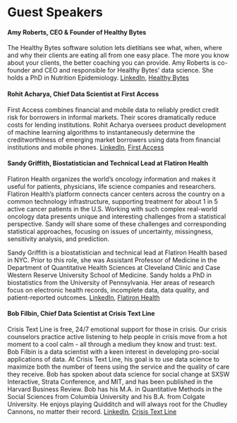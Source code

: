 # Guest Speakers


#### Amy Roberts, CEO & Founder of Healthy Bytes
The Healthy Bytes software solution lets dietitians see what, when, where and why their clients are eating all from one easy place. The more you know about your clients, the better coaching you can provide. Amy Roberts is co-founder and CEO and responsible for Healthy Bytes' data science. She holds a PhD in Nutrition Epidemiology. [LinkedIn](https://www.linkedin.com/pub/amy-roberts/61/52b/15a), [Healthy Bytes](www.healthybytesapp.com)


#### Rohit Acharya, Chief Data Scientist at First Access
First Access combines financial and mobile data to reliably predict credit risk for borrowers in informal markets. Their scores dramatically reduce costs for lending institutions. Rohit Acharya oversees product development of machine learning algorithms to instantaneously determine the creditworthiness of emerging market borrowers using data from financial institutions and mobile phones. [LinkedIn](https://www.linkedin.com/in/roacharya), [First Access](http://www.firstaccessmarket.com)


#### Sandy Griffith, Biostatistician and Technical Lead at Flatiron Health
Flatiron Health organizes the world’s oncology information and makes it useful for patients, physicians, life science companies and researchers. Flatiron Health’s platform connects cancer centers across the country on a common technology infrastructure, supporting treatment for about 1 in 5 active cancer patients in the U.S. Working with such complex real-world oncology data presents unique and interesting challenges from a statistical perspective. Sandy will share some of these challenges and corresponding statistical approaches, focusing on issues of uncertainty, missingness, sensitivity analysis, and prediction.

Sandy Griffith is a biostatistician and technical lead at Flatiron Health based in NYC. Prior to this role, she was Assistant Professor of Medicine in the Department of Quantitative Health Sciences at Cleveland Clinic and Case Western Reserve University School of Medicine. Sandy holds a PhD in biostatistics from the University of Pennsylvania. Her areas of research focus on electronic health records, incomplete data, data quality, and patient-reported outcomes. [LinkedIn](https://www.linkedin.com/pub/sandra-griffith/95/61a/708), [Flatiron Health](http://www.flatiron.com/)


#### Bob Filbin, Chief Data Scientist at Crisis Text Line
Crisis Text Line is free, 24/7 emotional support for those in crisis. Our crisis counselors practice active listening to help people in crisis move from a hot moment to a cool calm - all through a medium they know and trust: text.  Bob Filbin is a data scientist with a keen interest in developing pro-social applications of data. At Crisis Text Line, his goal is to use data science to maximize both the number of teens using the service and the quality of care they receive. Bob has spoken about data science for social change at SXSW Interactive, Strata Conference, and MIT, and has been published in the Harvard Business Review. Bob has his M.A. in Quantitative Methods in the Social Sciences from Columbia University and his B.A. from Colgate University. He enjoys playing Quidditch and will always root for the Chudley Cannons, no matter their record. [LinkedIn](https://www.linkedin.com/pub/bob-filbin/a/259/432), [Crisis Text Line](http://www.crisistextline.org/)

